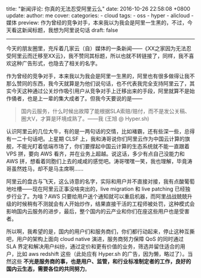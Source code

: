 title: "新闻评论: 你真的无法忍受阿里云么"
date: 2016-10-26 22:58:08 +0800
update:
author: me
cover:
categories:
    - cloud
tags:
    - oss
    - hyper
    - alicloud
    - 媒体
preview: 作为曾经的竞争对手，本来我以为我会是阿里一生黑的，不过，今天看这新闻标题，我想为阿里说句话
draft: false

---

今天的朋友圈里，充斥着几家云（自）媒体的一条新闻——《XX之家因为无法忍受阿里云而迁移至XX云》，我不赞同其标题，所以也就不转链接了，同样，我不喜欢这种广告形式，也隐去了相关的名字。

作为曾经的竞争对手，本来我以为我会是阿里一生黑的，阿里也有很多做得让我不那么赞同的东西，我今天就算是为他们说句话，也不代表我完全支持阿里云了，其实今天这种通过公关炒作吸引用户从竞争对手上迁移出来的手段，阿里就算不是始作俑者，也是上一辈的集大成者了。但我今天要说的是——

> 国内云服务，什么时候出故障了能根据SLA索赔/赔付，而不是发公关稿、圈大V，才算是环境成熟了。——我 (王旭 @ Hyper.sh)

认识阿里云的几位大牛，有的是一两句话的交情，比如褚霸，还有些深一些，总得有一二十句话吧。上星期 CLSF 上，我和涛哥说你们阿里云作为中国云计算的旗舰，不能光盯着低端市场了，你们要撑起中国云计算的生态系统就不能一直跟着 VPS 拼，要向 AWS 看齐，并在业务上超越。说这话，多少有点自己没能力和 AWS 拼，想看着同胞们上去的咸咸的感觉吧。涛哥嘿嘿一笑，我也理解，毕竟涛哥虽然姓马，却不是马主席啊……

阿里云的盘古与飞天，这么诗意的名字，实际和用户并不直接对接，我有点酸葡萄地吐槽——现在阿里云正事没啥突出的，live migration 和 live patching 已经独步行业了。为啥？AWS 只要给用户送个通知就可以重启机器，而阿里战战兢兢升级的时候稍有不测就会有人开始炒作，结果直接干活的工程师被处罚，这种模式会影响国内云服务的进步，最后，整个国内的云产业和你们在座这些用户也是受害者。

所以啊，我希望的是，国内的用户们和服务商们，你们都行动起来，停止这种互撕吧，用户的架构上面向 cloud native 演进，服务商努力保障 QoS 的同时通过 SLA 界定和解决用户纠纷，通过定价和更有价值的业务，筛选并留住适合的用户，比如 aws redshift 这些（此处应有 Hyper.sh 的广告，因为懒，略过了）。当然这些 **不光是服务商的事，也是用户、监管，和行业标准制定者的工作，良好的国内云生态，需要各位的共同努力**。
